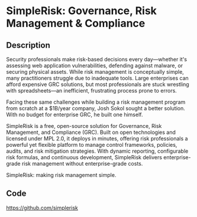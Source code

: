 # SimpleRisk: Governance, Risk Management & Compliance

## Description
Security professionals make risk-based decisions every day—whether it's assessing web application vulnerabilities, defending against malware, or securing physical assets. While risk management is conceptually simple, many practitioners struggle due to inadequate tools. Large enterprises can afford expensive GRC solutions, but most professionals are stuck wrestling with spreadsheets—an inefficient, frustrating process prone to errors.

Facing these same challenges while building a risk management program from scratch at a $1B/year company, Josh Sokol sought a better solution. With no budget for enterprise GRC, he built one himself.

SimpleRisk is a free, open-source solution for Governance, Risk Management, and Compliance (GRC). Built on open technologies and licensed under MPL 2.0, it deploys in minutes, offering risk professionals a powerful yet flexible platform to manage control frameworks, policies, audits, and risk mitigation strategies. With dynamic reporting, configurable risk formulas, and continuous development, SimpleRisk delivers enterprise-grade risk management without enterprise-grade costs.

SimpleRisk: making risk management simple.

## Code
https://github.com/simplerisk
